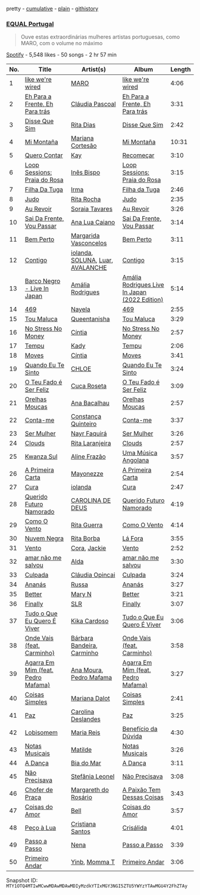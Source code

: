 pretty - [cumulative](/playlists/cumulative/37i9dQZF1DXa3XvSefBFmb.md) - [plain](/playlists/plain/37i9dQZF1DXa3XvSefBFmb) - [githistory](https://github.githistory.xyz/mackorone/spotify-playlist-archive/blob/main/playlists/plain/37i9dQZF1DXa3XvSefBFmb)

### [EQUAL Portugal](https://open.spotify.com/playlist/37i9dQZF1DXa3XvSefBFmb)

> Ouve estas extraordinárias mulheres artistas portuguesas, como MARO, com o volume no máximo

[Spotify](https://open.spotify.com/user/spotify) - 5,548 likes - 50 songs - 2 hr 57 min

| No. | Title | Artist(s) | Album | Length |
|---|---|---|---|---|
| 1 | [like we're wired](https://open.spotify.com/track/0jWQBmBX3jowX8AuUXmzjq) | [MARO](https://open.spotify.com/artist/3NP4jJcW3R6qO6rbtnH0wn) | [like we're wired](https://open.spotify.com/album/3MZUsQ4bHveRDrwIxVV40S) | 4:06 |
| 2 | [Eh Para a Frente, Eh Para trás](https://open.spotify.com/track/3elqH6YbzTGQtlYdlmIbZC) | [Cláudia Pascoal](https://open.spotify.com/artist/4mgrIhoYnm5QMXkDHhPaDJ) | [Eh Para a Frente, Eh Para trás](https://open.spotify.com/album/3srSDFJhgwBetFxmT1nvgM) | 3:31 |
| 3 | [Disse Que Sim](https://open.spotify.com/track/4kDI9caBU7ZU4GS1UE81TE) | [Rita Dias](https://open.spotify.com/artist/1Sz1D01Jw9BQq7fwW1yvqK) | [Disse Que Sim](https://open.spotify.com/album/26q7TiQAry0szrfxFr9AYp) | 2:42 |
| 4 | [Mi Montaña](https://open.spotify.com/track/7sYyzoRnUsQReKEuFUhs7d) | [Mariana Cortesão](https://open.spotify.com/artist/3SDCsDkaKp4ufaOh4gRMjG) | [Mi Montaña](https://open.spotify.com/album/7p6EQ8Zy2hxkUNfJdzkWPk) | 10:31 |
| 5 | [Quero Contar](https://open.spotify.com/track/5JspFGLSuUuOa7TchlmqPT) | [Kay](https://open.spotify.com/artist/6Uw5l8zvH5orfAvHV2xXoP) | [Recomeçar](https://open.spotify.com/album/69UJYUj2v6zTV5WBKkUcj5) | 3:10 |
| 6 | [Loop Sessions: Praia do Rosa](https://open.spotify.com/track/19ysopXPLNK3hagon87ZWS) | [Inês Bispo](https://open.spotify.com/artist/6pFehvqhKKnRTP0EP060RZ) | [Loop Sessions: Praia do Rosa](https://open.spotify.com/album/05A4cYIc8LuiX85SOIX2yO) | 3:15 |
| 7 | [Filha Da Tuga](https://open.spotify.com/track/45xbI2zYwzO0eZRplOtn5b) | [Irma](https://open.spotify.com/artist/06bkZI3iWhUmFYWNovMkCp) | [Filha da Tuga](https://open.spotify.com/album/0Y02EPeDM8ULYof2SbV7aN) | 2:46 |
| 8 | [Judo](https://open.spotify.com/track/4OIDijcueOohTPwAOENKrb) | [Rita Rocha](https://open.spotify.com/artist/6zACiTxKXpO8M50M065iDy) | [Judo](https://open.spotify.com/album/74y7PCwTiSW8rc4NqJ6HXO) | 2:35 |
| 9 | [Au Revoir](https://open.spotify.com/track/0FdlrJvsozfuDLbMt6x4qJ) | [Soraia Tavares](https://open.spotify.com/artist/6QcqOXBfmED0nyVmhzFPNX) | [Au Revoir](https://open.spotify.com/album/73FV08Q7NYBKIYUTy2voNw) | 3:26 |
| 10 | [Sai Da Frente, Vou Passar](https://open.spotify.com/track/5DGfI3DkbgaiVUdA44Zq9G) | [Ana Lua Caiano](https://open.spotify.com/artist/6TeD6DGSCfviinhl40SvYF) | [Sai Da Frente, Vou Passar](https://open.spotify.com/album/5By89shZkEYtTwXyMxCOe0) | 3:14 |
| 11 | [Bem Perto](https://open.spotify.com/track/7JNtgj9GCVlhUC4oGyR90u) | [Margarida Vasconcelos](https://open.spotify.com/artist/6R5cBF5xIxveaGIefYV2C9) | [Bem Perto](https://open.spotify.com/album/64mVaFwyn0iMAd2xV1Y9xH) | 3:11 |
| 12 | [Contigo](https://open.spotify.com/track/4YfGVuLMxt2uCB5Ohe6Ifb) | [iolanda](https://open.spotify.com/artist/37VYsW0OfWchi5qpCDOv1b), [SOLUNA](https://open.spotify.com/artist/6sIsLfY5y0OFtBSbSNEjmW), [Luar](https://open.spotify.com/artist/54UNyigkNiGMQhPzmjO6qX), [AVALANCHE](https://open.spotify.com/artist/1BRFw2SgH5VM5P0FLmFp3z) | [Contigo](https://open.spotify.com/album/0AilYfQz054x9NjzmIgiik) | 3:15 |
| 13 | [Barco Negro \- Live In Japan](https://open.spotify.com/track/7cOt0FxNrUM4EVtqVXUlSh) | [Amália Rodrigues](https://open.spotify.com/artist/0DBF33ctUe4yhxKP3eTcCt) | [Amália Rodrigues Live In Japan \(2022 Edition\)](https://open.spotify.com/album/5bjeDouS3uV4Vz0TnQq3yp) | 5:14 |
| 14 | [469](https://open.spotify.com/track/5izsIQaHmew3R2dzySz0EG) | [Nayela](https://open.spotify.com/artist/7bJaYw4jbgEpFicu97uMgH) | [469](https://open.spotify.com/album/0688sP9kWJoNixqn9h0IN3) | 2:55 |
| 15 | [Tou Maluca](https://open.spotify.com/track/6Y5xDB74uPmRZzvDkmeFEz) | [Queentanisha](https://open.spotify.com/artist/6rrpOVmgZi95NRA4VKrpam) | [Tou Maluca](https://open.spotify.com/album/6svQ4PmAkv0FlvaEfJgyU3) | 3:29 |
| 16 | [No Stress No Money](https://open.spotify.com/track/0RyfhIcs0AQwwXHoqrSjcg) | [Cíntia](https://open.spotify.com/artist/4WqTcvQjAIpyRqnWX6jRmU) | [No Stress No Money](https://open.spotify.com/album/21XZSV4v4PA8cDsaUyip0l) | 2:57 |
| 17 | [Tempu](https://open.spotify.com/track/4Uo5YjQAWOU8BmK8eRb40P) | [Kady](https://open.spotify.com/artist/2tR18g0y9MW8OsxxwzqpIz) | [Tempu](https://open.spotify.com/album/6T1JKW2xC71BY2FabGeZmA) | 2:06 |
| 18 | [Moves](https://open.spotify.com/track/6Qd0m5xN4ngZvHdyy1SMVy) | [Cíntia](https://open.spotify.com/artist/4WqTcvQjAIpyRqnWX6jRmU) | [Moves](https://open.spotify.com/album/53U31iP9TMufcyKtWHabAh) | 3:41 |
| 19 | [Quando Eu Te Sinto](https://open.spotify.com/track/48fO0Lhu8lzQHLxQsDM83o) | [CHLOE](https://open.spotify.com/artist/2sohJUFgwhJEjrbm4QzSfW) | [Quando Eu Te Sinto](https://open.spotify.com/album/1vCYnfuDNTE9cYvCx3JnN1) | 3:24 |
| 20 | [O Teu Fado é Ser Feliz](https://open.spotify.com/track/6uIShoSCezseGZOZdU6qbk) | [Cuca Roseta](https://open.spotify.com/artist/5JfkzRrPKWcMQenALP3UKL) | [O Teu Fado é Ser Feliz](https://open.spotify.com/album/5tUMyzFbv095p9qoojikx5) | 3:09 |
| 21 | [Orelhas Moucas](https://open.spotify.com/track/5TVSb80c9O3SWBUSeUh3gM) | [Ana Bacalhau](https://open.spotify.com/artist/39eI4tC8L0YqmljynE71VF) | [Orelhas Moucas](https://open.spotify.com/album/3OxjvFlQT3UTpn2iEJitV9) | 2:57 |
| 22 | [Conta\-me](https://open.spotify.com/track/2jzw8D6jbndbwYambYs3Fc) | [Constança Quinteiro](https://open.spotify.com/artist/4BklsgbRXLBkddcA93W1DZ) | [Conta\-me](https://open.spotify.com/album/6yiecrWiDNF8cR8EKSzZFV) | 3:37 |
| 23 | [Ser Mulher](https://open.spotify.com/track/30oVq7DYscRKPts5ry5CFs) | [Nayr Faquirá](https://open.spotify.com/artist/04UMTpKorelINdwYKsM9Tb) | [Ser Mulher](https://open.spotify.com/album/2KEcHj85NXJskjYgYaiBEc) | 3:26 |
| 24 | [Clouds](https://open.spotify.com/track/1bL0YIoydaag05wXcMLKCR) | [Rita Laranjeira](https://open.spotify.com/artist/735I0mtgf6ECtaqLkSEX9b) | [Clouds](https://open.spotify.com/album/5U6yQtanwTiGlhLFlGIA6L) | 2:57 |
| 25 | [Kwanza Sul](https://open.spotify.com/track/3wee6Fymfcvt9LH4DIU2i8) | [Aline Frazão](https://open.spotify.com/artist/6IsFWHFEmSi9ZYnf7JYVLO) | [Uma Música Angolana](https://open.spotify.com/album/5Etk8veWJAYvVJorNwZfcI) | 3:57 |
| 26 | [A Primeira Carta](https://open.spotify.com/track/2Tpgbc5ThpBtWF8m1sP4jW) | [Mayonezze](https://open.spotify.com/artist/5IihFK8bNjA7paKtVAdej9) | [A Primeira Carta](https://open.spotify.com/album/4RUvVf1COv2YcUWwAO0w2g) | 2:54 |
| 27 | [Cura](https://open.spotify.com/track/65qS9nnzZApHbaXmgfRdIy) | [iolanda](https://open.spotify.com/artist/37VYsW0OfWchi5qpCDOv1b) | [Cura](https://open.spotify.com/album/3hQvIFMzmbiWE2RvX8Fu3F) | 2:47 |
| 28 | [Querido Futuro Namorado](https://open.spotify.com/track/4Jr8T5PEyi9yvahMTw1W4o) | [CAROLINA DE DEUS](https://open.spotify.com/artist/0CwJCUfVGXjdMvyLzJNwFH) | [Querido Futuro Namorado](https://open.spotify.com/album/72SvQQWEG3ZE4iJS5n7jsE) | 4:19 |
| 29 | [Como O Vento](https://open.spotify.com/track/0Pguh2USTnyVnaPK9oJJpB) | [Rita Guerra](https://open.spotify.com/artist/79CcwQyVLb6A4AHul0WNEw) | [Como O Vento](https://open.spotify.com/album/1BsQ8nRQTeA6D4GMEqzcu4) | 4:14 |
| 30 | [Nuvem Negra](https://open.spotify.com/track/284WpL1jJFUPDRcJEdFvl4) | [Rita Borba](https://open.spotify.com/artist/5jI7gxfnNYGnyeyBADXzzb) | [Lá Fora](https://open.spotify.com/album/1Q6u8RaKEYgWPhhLxu5egU) | 3:55 |
| 31 | [Vento](https://open.spotify.com/track/7sn5PxtRuPDS8HuWyWxOHr) | [Cora](https://open.spotify.com/artist/3ZC3YPJ5cPRz0CRjIcnUhB), [Jackie](https://open.spotify.com/artist/3DonXKWiwWaVZdaHuWXl4v) | [Vento](https://open.spotify.com/album/4QwnkhxCQEgVnmAvUSquRX) | 2:52 |
| 32 | [amar não me salvou](https://open.spotify.com/track/6cl4yzF0FKFQCScFPWHBd5) | [Alda](https://open.spotify.com/artist/4CjRGRc2YUoFVRhx8i6UzH) | [amar não me salvou](https://open.spotify.com/album/0bRiQUIWZicGLaQWVQTLMs) | 3:30 |
| 33 | [Culpada](https://open.spotify.com/track/045fggqX6wMuZoF6viTJ7B) | [Cláudia Opincai](https://open.spotify.com/artist/2WeQMd21SNrJNXTDmZO9SM) | [Culpada](https://open.spotify.com/album/4Gim5CIoKGEK85o025N8U8) | 3:24 |
| 34 | [Ananás](https://open.spotify.com/track/1iTdMDcECY3gL6SuHyrBGD) | [Russa](https://open.spotify.com/artist/0xvJ9qU06BFpjboJHMulTm) | [Ananás](https://open.spotify.com/album/5MjlR3MAEEhMzwkyWGBLIj) | 3:27 |
| 35 | [Better](https://open.spotify.com/track/6GgIV5XFR01SZYDza2POge) | [Mary N](https://open.spotify.com/artist/12bNvbaCaPa9AWxhFyAInb) | [Better](https://open.spotify.com/album/0WYvsQWwVEQw9VdzzFYqJe) | 3:21 |
| 36 | [Finally](https://open.spotify.com/track/0qDhMXqweX0LY3vAS4nQPP) | [SLR](https://open.spotify.com/artist/76VHpa0HS1HbibsmCYo4oD) | [Finally](https://open.spotify.com/album/7tlGWhfMn36RACF2LdKqMh) | 3:07 |
| 37 | [Tudo o Que Eu Quero É Viver](https://open.spotify.com/track/2v2hmJEFDyQJws7tww1nrj) | [Kika Cardoso](https://open.spotify.com/artist/3K7KzjZsuGkteiNm9hPu7A) | [Tudo o Que Eu Quero É Viver](https://open.spotify.com/album/6iVvjoF88xROLDPQiqiKiI) | 3:06 |
| 38 | [Onde Vais \(feat\. Carminho\)](https://open.spotify.com/track/4xigvdbvlzxJIIZGIg6eGT) | [Bárbara Bandeira](https://open.spotify.com/artist/4zhMand4AowXuUz4VpGiTJ), [Carminho](https://open.spotify.com/artist/6I1r8xKn6bCeionvZVdzdR) | [Onde Vais \(feat\. Carminho\)](https://open.spotify.com/album/2qUlkECr3lYwfkWSSTtr16) | 3:58 |
| 39 | [Agarra Em Mim \(feat\. Pedro Mafama\)](https://open.spotify.com/track/5yu0OwxUuJtvXhdwhhBZWI) | [Ana Moura](https://open.spotify.com/artist/5HjL8Wcg8TdKTABDci2mB7), [Pedro Mafama](https://open.spotify.com/artist/69ca2Xp6iQx8kzL4jXnrWk) | [Agarra Em Mim \(feat\. Pedro Mafama\)](https://open.spotify.com/album/6CqZSvWGgVgAAOIG8PtZLQ) | 3:27 |
| 40 | [Coisas Simples](https://open.spotify.com/track/7etq2T78Y4Vwi8n0aoo6SS) | [Mariana Dalot](https://open.spotify.com/artist/58FpRmP3RvLQW4FuJ44Y6P) | [Coisas Simples](https://open.spotify.com/album/0HXeCmtqSa8mlEGlD6mSbc) | 2:41 |
| 41 | [Paz](https://open.spotify.com/track/72ecBkW6t3u3N3cdpZLX3L) | [Carolina Deslandes](https://open.spotify.com/artist/6xolQjWFT24ykWke55u9fU) | [Paz](https://open.spotify.com/album/4qiNZg6XpXyTKeQhKdd1Ro) | 3:25 |
| 42 | [Lobisomem](https://open.spotify.com/track/6s2dfXDxAS9o1IculpMGFW) | [Maria Reis](https://open.spotify.com/artist/0DWQj8MLymKN8IpUcB2Yh9) | [Benefício da Dúvida](https://open.spotify.com/album/1yhNNdKPvfXDXrJvKoZBB3) | 4:30 |
| 43 | [Notas Musicais](https://open.spotify.com/track/09W7qDy90wDEs3MBZZxKc6) | [Matilde](https://open.spotify.com/artist/6k5suR9VW94cqebhOpwNvy) | [Notas Musicais](https://open.spotify.com/album/3kQErDbdu07y9nVBbTagxB) | 3:26 |
| 44 | [A Dança](https://open.spotify.com/track/6ukT0RAeQNGDyTRBsAcVf6) | [Bia do Mar](https://open.spotify.com/artist/0WdKT67JWqBlLtOyF4e7eg) | [A Dança](https://open.spotify.com/album/5mre8Bv0ybBp8Lwk2vdAVL) | 3:11 |
| 45 | [Não Precisava](https://open.spotify.com/track/4mGkbo0tFPJxqpXbQ7IVDS) | [Stefânia Leonel](https://open.spotify.com/artist/5vBDGts6FgwIFgGezr0gZE) | [Não Precisava](https://open.spotify.com/album/4GDnPxE0MEGY9Ld4MGvRN2) | 3:08 |
| 46 | [Chofer de Praça](https://open.spotify.com/track/4b0KzXa1fCLiGyiVBXmqgq) | [Margareth do Rosário](https://open.spotify.com/artist/2C5iHsCaPbHJhs1WJippQg) | [A Paixão Tem Dessas Coisas](https://open.spotify.com/album/0Cp67FbumaMiaHyUDIXCvw) | 3:43 |
| 47 | [Coisas do Amor](https://open.spotify.com/track/0j3DDzUYyXxm59BN2c9fxl) | [Bell](https://open.spotify.com/artist/2MzxmqsbCtVa8qTZMDLBqh) | [Coisas do Amor](https://open.spotify.com/album/7lRhmURhIOWv3dQ0MlLPlH) | 3:57 |
| 48 | [Peço à Lua](https://open.spotify.com/track/2vjAOrT4cUfEFO4zY8LVur) | [Cristiana Santos](https://open.spotify.com/artist/4OpCM9nxs4mNk1q1OoW6fh) | [Crisálida](https://open.spotify.com/album/4kBCJXENrMBYUnz2l3X4GJ) | 4:01 |
| 49 | [Passo a Passo](https://open.spotify.com/track/7sjCw56rjoLqNionnjcRGC) | [Nena](https://open.spotify.com/artist/561qBVd91ZPE9yCURXt7BB) | [Passo a Passo](https://open.spotify.com/album/5xhJcZaQl9b1p7L0bZfsnj) | 3:39 |
| 50 | [Primeiro Andar](https://open.spotify.com/track/5j5UNlT7BlJkp1OL37If1x) | [Yinb](https://open.spotify.com/artist/2KmhbuIqupCuWoDpTidzrV), [Momma T](https://open.spotify.com/artist/2RwEXHPEe17Ekap37t6BBs) | [Primeiro Andar](https://open.spotify.com/album/6gwgtt8MWoQpYiHiVtzNfJ) | 3:06 |

Snapshot ID: `MTY1OTQ4MTIwMCwwMDAwMDAwMDIyMzdkYTIxMGY3NGI5ZTU5YWYzYTAwMGU4Y2FhZTAy`
